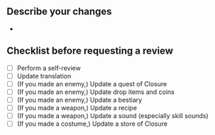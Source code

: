 ## Describe your changes
- 

## Checklist before requesting a review
- [ ] Perform a self-review
- [ ] Update translation
- [ ] (If you made an enemy,) Update a quest of Closure
- [ ] (If you made an enemy,) Update drop items and coins
- [ ] (If you made an enemy,) Update a bestiary
- [ ] (If you made a weapon,) Update a recipe
- [ ] (If you made a weapon,) Update a sound (especially skill sounds)
- [ ] (If you made a costume,) Update a store of Closure
